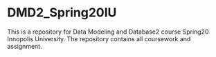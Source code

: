 # DMD2_Spring20IU
This is a repository for Data Modeling and Database2 course Spring20 Innopolis University. The repository contains all coursework and assignment.
